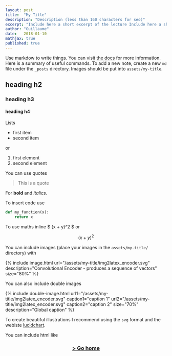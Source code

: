 ```yaml
---
layout: post
title:  "My Title"
description: "Description (less than 160 characters for seo)"
excerpt: "Include here a short excerpt of the lecture Include here a short excerpt of the lecture" 
author: "Guillaume"
date:   2018-01-10
mathjax: true
published: true
---
```


<!-- comment -->

Use markdow to write things. You can visit [the docs](https://github.com/jekyll/minima) for more information. Here is a summary of useful commands. To add a new note, create a new `md` file under the `_posts` directory. Images should be put into `assets/my-title`.

## heading h2
### heading h3
#### heading h4

Lists
- first item
- second item

or 

1. first element
10. second element


You can use quotes 

> This is a quote


For __bold__ and *italics*.


To insert code use 

```python
def my_function(x):
    return x

```


To use maths inline $ (x + y)^2 $ or 

$$ (x + y)^2 $$


You can include images (place your images in the `assets/my-title/` directory) with

{% include image.html url="/assets/my-title/img2latex_encoder.svg" description="Convolutional Encoder - produces a sequence of vectors" size="80%" %}


You can also include double images


{% include double-image.html
    url1="/assets/my-title/img2latex_encoder.svg" caption1="caption 1"
    url2="/assets/my-title/img2latex_encoder.svg" caption2="caption 2"
    size="70%"
    description="Global caption" %}



To create beautiful illustrations I recommend using the `svg` format and the webiste [lucidchart](https://www.lucidchart.com).


You can include html like

<div align="center"><a href="http://cs231n.github.io"><h3>> Go home</h3></a></div>
